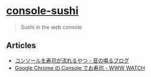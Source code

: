 # [console-sushi](http://the.mohayonao.com/console-sushi/)

> Sushi in the web console

## Articles

  - [コンソールを寿司が流れるやつ - 音の鳴るブログ](http://mohayonao.hatenablog.com/entry/2013/04/14/101033)
  - [Google Chrome の Console でお寿司 - WWW WATCH](http://hyper-text.org/archives/2013/04/google_chrome_console_sushi.shtml)
